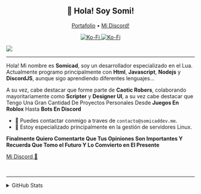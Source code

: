 
<h2 align="center">👋 Hola! Soy Somi!</h2>
<p align="center">
  <a href="http://Somicad.tk">Portafolio</a> •
  <a href="https://discord.com/users/793531067491156000">Mi Discord!</a>
</p>

<p align="center">
<a href="https://ko-fi.com/Somicaddev">
   <img src="https://komarev.com/ghpvc/?username=chiquidev&color=596AEA" alt="Ko-Fi" />
</a>
<a href="https://ko-fi.com/Somicaddev">
   <img src="https://img.shields.io/badge/-Support%20me%20on%20ko--fi!-596AEA" alt="Ko-Fi" />
</a>
</p>


![](https://hit.yhype.me/github/profile?user_id=84540743)

---
Hola! Mi nombre es **Somicad**, soy un desarrollador especializado en el Lua.  Actualmente programo principalmente con **Html**, **Javascript**, **Nodejs** y **DiscordJS**, aunque sigo aprendiendo diferentes lenguajes...

A su vez, cabe destacar que forme parte de **Caotic Robers**, colaborando mayoritariamente como **Scripter** y **Designer UI**, a su vez cabe destacar que Tengo Una Gran Cantidad De Proyectos Personales Desde **Juegos En Roblox** Hasta **Bots En Discord**

- 🌿 Puedes contactar conmigo a traves de `contacto@somicaddev.me`.
- 🔌 Estoy especializado principalmente en la gestión de servidores Linux.

**Finalmente Quiero Comentarte Que Tus Opiniones Son Importantes Y Recuerda Que Tomo el Futuro Y Lo Comvierto en El Presente**

[Mi Discord 🔎](https://discord.com/users/793531067491156000)

<br>

---
<details>
<summary>GitHub Stats</summary>
<br>
 
![Metrics](https://metrics.lecoq.io/Somicad?template=classic&base.repositories=0&base.metadata=0&languages=1&languages.colors=github&languages.threshold=0%25&config.timezone=Europe%2FMadrid&config.animated=true)
